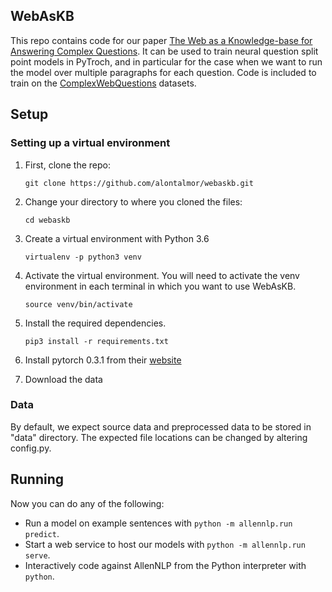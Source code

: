 ## WebAsKB
This repo contains code for our paper [The Web as a Knowledge-base for Answering Complex Questions](https://arxiv.org/abs/1803.06643).
It can be used to train neural question split point models in PyTroch, 
and in particular for the case when we want to run the model over multiple paragraphs for 
each question. Code is included to train on the [ComplexWebQuestions](http://nlp.cs.tau.ac.il/compwebq) datasets.


## Setup

### Setting up a virtual environment

1.  First, clone the repo:

    ```
    git clone https://github.com/alontalmor/webaskb.git
    ```

2.  Change your directory to where you cloned the files:

    ```
    cd webaskb
    ```

3.  Create a virtual environment with Python 3.6

    ```
    virtualenv -p python3 venv
    ```

4.  Activate the virtual environment. You will need to activate the venv environment in each terminal in which you want to use WebAsKB.

    ```
    source venv/bin/activate
    ```
5.  Install the required dependencies.

    ```
    pip3 install -r requirements.txt
    ```
6.  Install pytorch 0.3.1 from their [website](http://pytorch.org/)

7.  Download the data



### Data

By default, we expect source data and preprocessed data to be stored in "data" directory.
The expected file locations can be changed by altering config.py.



## Running 

Now you can do any of the following:

* Run a model on example sentences with `python -m allennlp.run predict`.
* Start a web service to host our models with `python -m allennlp.run serve`.
* Interactively code against AllenNLP from the Python interpreter with `python`.


